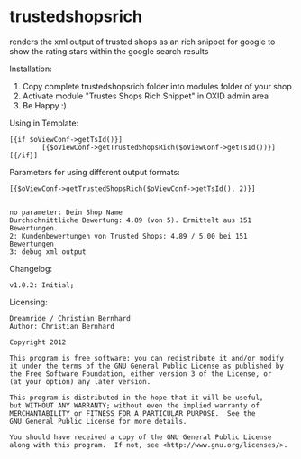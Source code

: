 trustedshopsrich
================

renders the xml output of trusted shops as an rich snippet for google to show the rating stars
within the google search results

Installation: 

1. Copy complete trustedshopsrich folder into modules folder of your shop
2. Activate module "Trustes Shops Rich Snippet" in OXID admin area
3. Be Happy :)
	
Using in Template: 

	[{if $oViewConf->getTsId()}]
    	    [{$oViewConf->getTrustedShopsRich($oViewConf->getTsId())}]
 	[{/if}]

Parameters for using different output formats:

	[{$oViewConf->getTrustedShopsRich($oViewConf->getTsId(), 2)}]


	no parameter: Dein Shop Name
	Durchschnittliche Bewertung: 4.89 (von 5). Ermittelt aus 151 Bewertungen.
	2: Kundenbewertungen von Trusted Shops: 4.89 / 5.00 bei 151 Bewertungen
	3: debug xml output
	
Changelog: 

	v1.0.2: Initial;

Licensing: 

	Dreamride / Christian Bernhard
	Author: Christian Bernhard

	Copyright 2012 

    This program is free software: you can redistribute it and/or modify
    it under the terms of the GNU General Public License as published by
    the Free Software Foundation, either version 3 of the License, or
    (at your option) any later version.

    This program is distributed in the hope that it will be useful,
    but WITHOUT ANY WARRANTY; without even the implied warranty of
    MERCHANTABILITY or FITNESS FOR A PARTICULAR PURPOSE.  See the
    GNU General Public License for more details.

    You should have received a copy of the GNU General Public License
    along with this program.  If not, see <http://www.gnu.org/licenses/>.